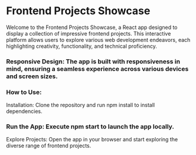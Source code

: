 # Frontend Projects Showcase

Welcome to the Frontend Projects Showcase, a React app designed to display a collection of impressive frontend projects. This interactive platform allows users to explore various web development endeavors, each highlighting creativity, functionality, and technical proficiency.

### Responsive Design: The app is built with responsiveness in mind, ensuring a seamless experience across various devices and screen sizes.

### How to Use:

Installation: Clone the repository and run npm install to install dependencies.

### Run the App: Execute npm start to launch the app locally.

Explore Projects: Open the app in your browser and start exploring the diverse range of frontend projects.
